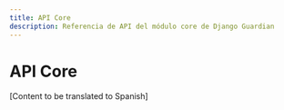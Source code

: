 ```yaml
---
title: API Core
description: Referencia de API del módulo core de Django Guardian
---
```


# API Core

[Content to be translated to Spanish]

<!-- This page content will be translated from the main English api/core.md -->
